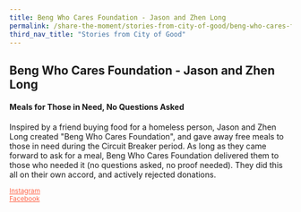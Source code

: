 ```yaml
---
title: Beng Who Cares Foundation - Jason and Zhen Long
permalink: /share-the-moment/stories-from-city-of-good/beng-who-cares-foundation
third_nav_title: "Stories from City of Good"
---
```

## Beng Who Cares Foundation - Jason and Zhen Long

#### Meals for Those in Need, No Questions Asked 

Inspired by a friend buying food for a homeless person, Jason and Zhen Long created "Beng Who Cares Foundation", and gave away free meals to those in need during the Circuit Breaker period. As long as they came forward to ask for a meal, Beng Who Cares Foundation delivered them to those who needed it (no questions asked, no proof needed). They did this all on their own accord, and actively rejected donations.  

<sup><a href="https://www.instagram.com/bengwhocaresfoundation/" style="color:tomato">Instagram</a><br><a href="https://www.facebook.com/BengWhoCooks/" style="color:tomato">Facebook</a></sup>
